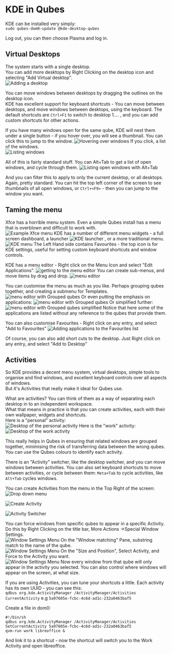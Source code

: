 # KDE in Qubes
KDE can be installed very simply:  
`sudo qubes-dom0-update @kde-desktop-qubes`

Log out, you can then choose Plasma and log in.

## Virtual Desktops
The system starts with a single desktop.  
You can add more desktops by Right Clicking on the desktop icon and selecting "Add Virtual desktop".  
![Adding a desktop](Images/desktops.png)

You can move windows between desktops by dragging the outlines on the desktop icon.  
KDE has excellent support for keyboard shortcuts - You can move between desktops, and move windows between desktops, using the keyboard.
The default shortcuts are `Ctrl+F1` to switch to desktop 1....  , and you can add custom shortcuts for other actions.

If you have many windows open for the same qube,
KDE will nest them under a single button - if you hover over, you will see a thumbnail.
You can click this to jump to the window.
![Hovering over windows](Images/kde1.png)
If you click, a list of the windows.  
![Listing windows](Images/kde2.png)

All of this is fairly standard stuff.
You can Alt+Tab to get a list of open windows, and cycle through them.
![Listing open windows with Alt+Tab](Images/kde3.png)

And you can filter this to apply to only the current desktop, or all desktops.
Again, pretty standard.
You can hit the top left corner of the screen to see thumbnails of all open windows, or `Ctrl+<F9>` - then you can jump to the window you want.

## Taming the menu
Xfce has a horrible menu system.
Even a simple Qubes install has a menu that is overblown and difficult to work with.  
![Example Xfce menu](Images/xfce_menu.png)
KDE has a number of different menu widgets - a full screen dashboard, a launcher
![KDE launcher](Images/kde_menu.png)
, or a more traditional menu.
![KDE menu](Images/kde_menu2.png)
The Left Hand side contains Favourites - the top icon is for KDE settings, useful for setting custom keyboard shortcuts and window controls.

KDE has a menu editor - Right click on the Menu Icon and select "Edit Applications".
![getting to the menu editor](Images/kde_menu3.png)
You can create sub-menus, and move items by drag and drop.
![menu editor](Images/kde_menu4.png)

You can customise the menu as much as you like.
Perhaps grouping qubes together, and creating a submenu for Templates.
![menu editor with Grouped qubes](Images/kde_menu5.png)
Or even putting the emphasis on applications:
![menu editor with Grouped qubes](Images/kde_menu6.png)
Or simplified further:
![menu editor with Grouped qubes simplified](Images/kde_menu7.png)
Notice that here some of the applications are listed without any reference to the qubes that provide them.

You can also customise Favourites - Right click on any entry, and select "Add to Favourites"
![Adding applications to the Favourites list](Images/kde_menu8.png)

Of course, you can also add short cuts to the desktop. Just Right click on any entry, and select "Add to Desktop"

## Activities
So KDE provides a decent menu system, virtual desktops, simple tools to organise and find windows, and excellent keyboard controls over all aspects of windows.  
But it's Activities that really make it ideal for Qubes use.

What are activities? You can think of them as a way of separating each desktop in to an independent workspace.  
What that means in practice is that you can create activities, each with their own wallpaper, widgets and shortcuts.  
Here is a "personal" activity:  
![Desktop of the personal activity ](Images/kde5.png)
Here is the "work" activity:  
![Desktop of the work activity ](Images/kde6.png)

This really helps in Qubes in ensuring that related windows are grouped together, minimising the risk of transferring data between the wrong qubes.
You can use the Qubes colours to identify each activity.

There is an "Activity" switcher, like the desktop switcher, and you can move windows between activities.
You can also set keyboard shortcuts to move between activities, or cycle between them: `Meta+Tab` to cycle activities, like `Alt+Tab` cycles windows.

You can create Activities from the menu in the Top Right of the screen:
![Drop down menu ](Images/Activity_menu.png)

![Create Activity](Images/Activity_menu3.png)

![Activity Switcher](Images/kde4.png)

You can force windows from specific qubes to appear in a specific Activity.
Do this by Right Clicking on the title bar, More Actions ->Special Window Settings.  
![Window Settings Menu](Images/kde7.png)
On the "Window matching" Pane, substring match to the name of the qube.  
![Window Settings Menu](Images/kde8.png)
On the "Size and Position", Select Activity, and Force to the Activity you want.  
![Window Settings Menu](Images/kde9.png)
Now every window from that qube will only appear in the activity you selected.
You can also control where windows will appear on the screen, at what size.

If you are using Activities, you can tune your shortcuts a little.
Each activity has its own UUID - you can see this:  
`qdbus org.kde.ActivityManager /ActivityManager/Activities  CurrentActivity`
e.g `5a97605e-fcbc-4c6d-ad1c-232a0463baf5`

Create a file in dom0:
```
#!/bin/sh
qdbus org.kde.ActivityManager /ActivityManager/Activities  SetCurrentActivity 5a97605e-fcbc-4c6d-ad1c-232a0463baf5
qvm-run work libreoffice &
```
And link it to a shortcut - now the shortcut will switch you to the Work Activity and open libreoffice.



